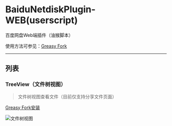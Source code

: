 # BaiduNetdiskPlugin-WEB(userscript)
百度网盘Web端插件（油猴脚本）

使用方法可参见：[Greasy Fork](https://greasyfork.org/zh-CN)



---
## 列表
### TreeView（文件树视图）
> 文件树视图查看文件（目前仅支持分享文件页面）

[Greasy Fork安装](https://greasyfork.org/zh-CN/scripts/374406-zfdev-%E7%99%BE%E5%BA%A6%E7%BD%91%E7%9B%98%E6%96%87%E4%BB%B6%E6%A0%91%E8%A7%86%E5%9B%BE)

![文件树视图](https://ws1.sinaimg.cn/large/6260f60dgy1fx95ncdqpej20qp0hgdhb.jpg)
